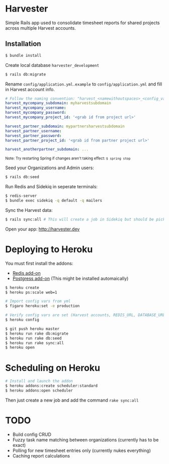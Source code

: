 # Harvester

Simple Rails app used to consolidate timesheet reports for shared projects across multiple Harvest accounts.

## Installation

```sh
$ bundle install
```
Create local database `harvester_development`
```sh
$ rails db:migrate
```

Rename `config/application.yml.example` to `config/application.yml` and fill in Harvest account info.
```yml
# Follow the naming convention: "harvest_<namewithoutspaces>_<config_var>"
harvest_mycompany_subdomain: myharvestsubdomain
harvest_mycompany_username:
harvest_mycompany_password:
harvest_mycompany_project_id: '<grab id from project url>'

harvest_partner_subdomain: mypartnersharvestsubdomain
harvest_partner_username:
harvest_partner_password:
harvest_partner_project_id: '<grab id from partner project url>'

harvest_anotherpartner_subdomain: ...

```
<sup>Note: Try restarting Spring if changes aren't taking effect: `$ spring stop`</sup>

Seed your Organizations and Admin users:
```sh
$ rails db:seed
```

Run Redis and Sidekiq in seperate terminals:
```sh
$ redis-server
$ bundle exec sidekiq -q default -q mailers

```

Sync the Harvest data:
```sh
$ rails sync:all # This will create a job in Sidekiq but should be picked up right away
```

Open your app: http://harvester.dev


# Deploying to Heroku

You must first install the addons:
* [Redis add-on](https://elements.heroku.com/addons/heroku-redis)
* [Postgress add-on](https://elements.heroku.com/addons/heroku-postgresql) (This might be installed automaically)

```sh
$ heroku create
$ heroku ps:scale web=1

# Import config vars from yml
$ figaro heroku:set -e production

# Verify config vars are set (Harvest accounts, REDIS_URL, DATABASE_URL)
$ heroku config

$ git push heroku master
$ heroku run rake db:migrate
$ heroku run rake db:seed
$ heroku run rake sync:all
$ heroku open
```

# Scheduling on Heroku

```sh
# Install and launch the addon
$ heroku addons:create scheduler:standard
$ heroku addons:open scheduler
```
Then just create a new job and add the command `rake sync:all`

# TODO

*  Build config CRUD
*  Fuzzy task name matching between organizations (currently has to be exact)
*  Polling for new timesheet entries only (currently nukes everything)
*  Caching report calculations
